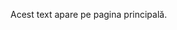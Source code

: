 [comment]: <> ( This isn’t really a page: it’s the content included on the homepage.)

Acest text apare pe pagina principală.

